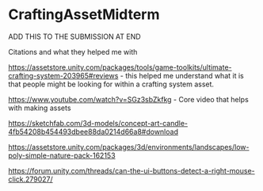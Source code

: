 # CraftingAssetMidterm


ADD THIS TO THE SUBMISSION AT END


Citations and what they helped me with

https://assetstore.unity.com/packages/tools/game-toolkits/ultimate-crafting-system-203965#reviews - this helped me understand what it is that people might be looking for within a crafting system asset.

https://www.youtube.com/watch?v=SGz3sbZkfkg - Core video that helps with making assets

https://sketchfab.com/3d-models/concept-art-candle-4fb54208b454493dbee88da0214d66a8#download

https://assetstore.unity.com/packages/3d/environments/landscapes/low-poly-simple-nature-pack-162153

https://forum.unity.com/threads/can-the-ui-buttons-detect-a-right-mouse-click.279027/
